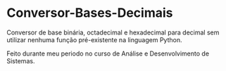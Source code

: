 # Conversor-Bases-Decimais
Conversor de base binária, octadecimal e hexadecimal para decimal sem utilizar nenhuma função pré-existente na linguagem Python.

Feito durante meu periodo no curso de Análise e Desenvolvimento de Sistemas.
